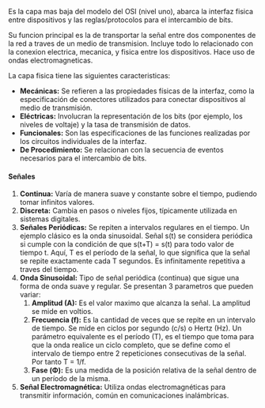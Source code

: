 Es la capa mas baja del modelo del OSI (nivel uno), abarca la interfaz fisica entre dispositivos y las reglas/protocolos para el intercambio de bits.

Su funcion principal es la de transportar la señal entre dos componentes de la red a traves de un medio de transmision. Incluye todo lo relacionado con la conexion electrica, mecanica, y fisica entre los dispositivos. Hace uso de ondas electromagneticas.

La capa fisica tiene las siguientes caracteristicas:
- **Mecánicas:** Se refieren a las propiedades físicas de la interfaz, como la especificación de conectores utilizados para conectar dispositivos al medio de transmisión.
- **Eléctricas:** Involucran la representación de los bits (por ejemplo, los niveles de voltaje) y la tasa de transmisión de datos.
- **Funcionales:** Son las especificaciones de las funciones realizadas por los circuitos individuales de la interfaz.
- **De Procedimiento:** Se relacionan con la secuencia de eventos necesarios para el intercambio de bits.

#### Señales
1. **Continua:** Varía de manera suave y constante sobre el tiempo, pudiendo tomar infinitos valores.
2. **Discreta:** Cambia en pasos o niveles fijos, típicamente utilizada en sistemas digitales.
3. **Señales Periódicas:** Se repiten a intervalos regulares en el tiempo. Un ejemplo clásico es la onda sinusoidal. Señal s(t) se considera periódica si cumple con la condición de que s(t+T) = s(t) para todo valor de tiempo t. Aquí, T es el período de la señal, lo que significa que la señal se repite exactamente cada T segundos. Es infinitamente repetitiva a traves del tiempo.
4. **Onda Sinusoidal:** Tipo de señal periódica (continua) que sigue una forma de onda suave y regular. Se presentan 3 parametros que pueden variar:
	1. **Amplitud (A):** Es el valor maximo que alcanza la señal. La amplitud se mide en voltios.
	2. **Frecuencia (f):** Es la cantidad de veces que se repite en un intervalo de tiempo. Se mide en ciclos por segundo (c/s) o Hertz (Hz). Un parámetro equivalente es el período (T), es el tiempo que toma para que la onda realice un ciclo completo, que se define como el intervalo de tiempo entre 2 repeticiones consecutivas de la señal.  Por tanto T = 1/f.
	4. **Fase (Φ):** Es una medida de la posición relativa de la señal dentro de un período de la misma.
5. **Señal Electromagnética:** Utiliza ondas electromagnéticas para transmitir información, común en comunicaciones inalámbricas.